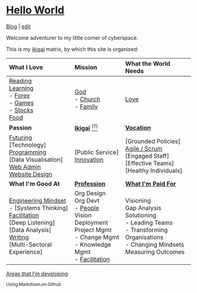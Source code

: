 # [Hello World](https://alwinwoo.github.io/)
[Blog](https://alwinwoo.github.io/blog) | [edit](https://github.com/alwinwoo/alwinwoo.github.io/edit/master/index.md)

Welcome adventurer to my little corner of cyberspace.

This is my [ikigai][] matrix, by which this site is organised:

What I Love             | Mission                                 | What the World Needs
:---                    | :---                                    | :---
[Reading][]<br>[Learning][]<br>- [Forex][]<br>- [Games][]<br>- [Stocks][]<br>[Food][]<br> | [God][]<br>- [Church][]<br>- [Family][]<br> | [Love][]<br>
**Passion** | **[Ikigai][]** [<sup>(?)</sup>][ikigai] | **[Vocation][linked]**
[Futuring][]<br>[Technology]<br>[Programming][]<br>[Data Visualisation]<br>[Web Admin][web_admin]<br>[Website Design][web_css] | [Public Service]<br>[Innovation][] | [Grounded Policies]<br>[Agile / Scrum][agile]<br>[Engaged Staff]<br>[Effective Teams]<br>[Healthy Individuals]
**What I'm Good At** | **[Profession][linked]** | **[What I'm Paid For][linked]**
[Engineering Mindset][eng]<br>- [Systems Thinking]<br>[Facilitation]<br>[Deep Listening]<br>[Data Analysis]<br>[Writing][]<br>[Multi-Sectoral Experience]<br> | Org Design<br>Org Devt<br>- [People]<br>Vision Deployment<br>Project Mgmt<br>- Change Mgmt<br>- Knowledge Mgmt<br>- [Facilitation][]<br> | Visioning<br>Gap Analysis<br>Solutioning<br>- Leading Teams<br>- Transforming Organisations<br>- Changing Mindsets<br>Measuring Outcomes<br>

[Areas that I'm developing][learning]

[<sub>Using Markdown on Github</sub>][GH]

[agile]:        pages/agile.html         "Agile / Scrum"
[church]:       pages/church.html        "Church"
[eng]:          pages/engineering.html   "Engineering Mindset"
[facilitation]: pages/facilitation.html  "Facilitation"
[family]:       pages/family.html        "Family"
[food]:         pages/food.html          "Food"
[forex]:        pages/forex.html         "Forex"
[futuring]:     pages/futuring.html      "Futuring"
[games]:        pages/games.html         "Games"
[GH]:           pages/github.html        "GitHub and Markdown"
[god]:          pages/god.html           "God"
[ikigai]:       pages/ikigai.html        "Ikigai"
[innovation]:   pages/innovation.html    "Innovation"
[learning]:     pages/learning.html      "Learning"
[love]:         pages/love.html          "Love"
[people]:       pages/people.html        "People"
[programming]:  pages/programming.html   "Programming"
[reading]:      pages/reading.html       "Reading"
[stocks]:       stocks.html              "Stocks"
[web_admin]:    pages/web_admin.html     "Web Administration / Server"
[web_css]:      pages/web_css.html       "Web Design ie. CSS"
[writing]:      pages/writing.html       "Writing"

[linked]:       https://sg.linkedin.com/in/alwinwoo                 "My LinkedIn Account"

